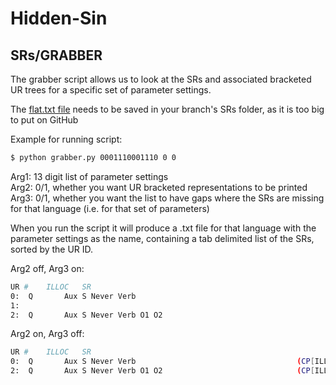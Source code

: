 # Hidden-Sin
 
## SRs/GRABBER
The grabber script allows us to look at the SRs and associated bracketed UR trees for a specific set of parameter settings.

The [flat.txt file](http://www.colag.cs.hunter.cuny.edu/grammar/data/COLAG_2011_flat.zip) needs to be
saved in your branch's SRs folder, as it is too big to put on GitHub

Example for running script:

```bash
$ python grabber.py 0001110001110 0 0
```

Arg1: 13 digit list of parameter settings\
Arg2: 0/1, whether you want UR bracketed representations to be printed\
Arg3: 0/1, whether you want the list to have gaps where the SRs are missing for that
language (i.e. for that set of parameters)

When you run the script it will produce a .txt file for that language with the parameter settings as the name, containing a tab delimited list of the SRs, sorted by the UR ID.

Arg2 off, Arg3 on:
```bash
UR #	ILLOC	SR	
0:	Q  	    Aux S Never Verb                                  	
1:                              	
2:	Q  	    Aux S Never Verb O1 O2
```

Arg2 on, Arg3 off:
```bash
UR #	ILLOC	SR	
0:	Q  	    Aux S Never Verb                                  	(CP[ILLOC DEC][+FIN]"Adv[+NULL][+TOPIC]"(Cbar[ILLOC DEC][+FIN][SLASH Adv](C[ILLOC DEC][+FIN]"Aux[+FIN]")(IP[ILLOC DEC][+FIN][SLASH Adv][SLASH Aux]"S"(Ibar[ILLOC DEC][+FIN][SLASH Adv][SLASH Aux](I[ILLOC DEC][+FIN][SLASH Aux]"Aux[+FIN][+NULL][SLASH Aux]")(NegP[SLASH Adv]"Never"(Negbar[SLASH Adv](VP[SLASH Adv](Vbar[SLASH Adv](V"Verb")"Adv[+NULL][SLASH Adv]"))))))))        132
2:	Q  	    Aux S Never Verb O1 O2                            	(CP[ILLOC DEC][+FIN]"Adv[+NULL][+TOPIC]"(Cbar[ILLOC DEC][+FIN][SLASH Adv](C[ILLOC DEC][+FIN]"Aux[+FIN]")(IP[ILLOC DEC][+FIN][SLASH Adv][SLASH Aux]"S"(Ibar[ILLOC DEC][+FIN][SLASH Adv][SLASH Aux](I[ILLOC DEC][+FIN][SLASH Aux]"Aux[+FIN][+NULL][SLASH Aux]")(NegP[SLASH Adv]"Never"(Negbar[SLASH Adv](VP[SLASH Adv](Vbar[SLASH Adv](V"Verb")"O1""O2""Adv[+NULL][SLASH Adv]"))))))))        132	
```


